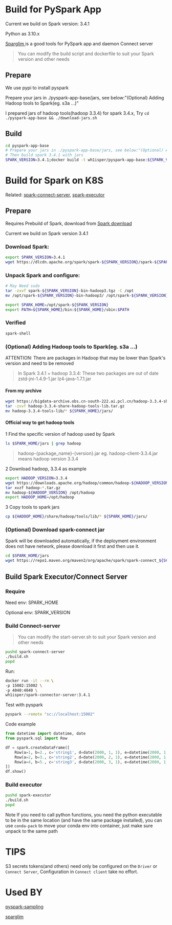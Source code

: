 # Build for PySpark App

Current we build on Spark version: 3.4.1

Python as 3.10.x

[Sparglim ](https://github.com/Wh1isper/sparglim)is a good tools for PySpark app and daemon Connect server

> You can modify the build script and dockerfile to suit your Spark version and other needs

## Prepare

We use pypi to install pyspark

Prepare your jars in ./pyspark-app-base/jars, see below:"(Optional) Adding Hadoop tools to Spark(eg. s3a ...)"

I prepared jars of hadoop tools(hadoop 3.3.4) for spark 3.4.x, Try `cd ./pyspark-app-base && ./download-jars.sh`

## Build

```bash
cd pyspark-app-base
# Prepare your jars in ./pyspark-app-base/jars, see below:"(Optional) Adding Hadoop tools to Spark(eg. s3a ...)"
# Then build spark 3.4.1 with jars
SPARK_VERSION=3.4.1;docker build -t wh1isper/pyspark-app-base:${SPARK_VERSION} -f pyspark-app-base.Dockerfile --build-arg SPARK_VERSION=${SPARK_VERSION} .

```

# Build for Spark on K8S

Related: [spark-connect-server](./spark-connect-server),  [spark-executor](./spark-executor)

## Prepare

Requires Prebuild of Spark, download from [Spark download](https://spark.apache.org/downloads.html)

Current we build on Spark version 3.4.1

### Download Spark:

```bash
export SPARK_VERSION=3.4.1
wget https://dlcdn.apache.org/spark/spark-${SPARK_VERSION}/spark-${SPARK_VERSION}-bin-hadoop3.tgz
```

### Unpack Spark and configure:

```bash
# May Need sudo
tar -zxvf spark-${SPARK_VERSION}-bin-hadoop3.tgz -C /opt 
mv /opt/spark-${SPARK_VERSION}-bin-hadoop3/ /opt/spark-${SPARK_VERSION}

export SPARK_HOME=/opt/spark-${SPARK_VERSION}
export PATH=${SPARK_HOME}/bin:${SPARK_HOME}/sbin:$PATH 
```

### Verified

```bash
spark-shell
```

### (Optional) Adding Hadoop tools to Spark(eg. s3a ...)

ATTENTION: There are packages in Hadoop that may be lower than Spark's version and need to be removed

> In Spark 3.4.1 + hadoop 3.3.4: These two packages are out of date
> zstd-jni-1.4.9-1.jar
> lz4-java-1.7.1.jar

#### From my archive

```bash
wget https://bigdata-archive.obs.cn-south-222.ai.pcl.cn/hadoop-3.3.4-share-hadoop-tools-lib.tar.gz
tar -zxvf hadoop-3.3.4-share-hadoop-tools-lib.tar.gz
mv hadoop-3.3.4-tools-lib/* ${SPARK_HOME}/jars/
```

#### Official way to get hadoop tools

1 Find the specific version of hadoop used by Spark

```bash
ls $SPARK_HOME/jars | grep hadoop
```

> hadoop-{package_name}-{version}.jar
> eg. hadoop-client-3.3.4.jar means hadoop version 3.3.4

2 Download hadoop, 3.3.4 as example

```bash
export HADOOP_VERSION=3.3.4
wget https://downloads.apache.org/hadoop/common/hadoop-${HADOOP_VERSION}/hadoop-${HADOOP_VERSION}.tar.gz 
tar xvzf hadoop-*.tar.gz 
mv hadoop-${HADOOP_VERSION} /opt/hadoop
export HADOOP_HOME=/opt/hadoop
```

3 Copy tools to spark jars

```bash
cp ${HADOOP_HOME}/share/hadoop/tools/lib/* ${SPARK_HOME}/jars/
```

### (Optional) Download spark-connect jar

Spark will be downloaded automatically, if the deployment environment does not have network, please download it first and then use it.

```bash
cd $SPARK_HOME/jars
wget https://repo1.maven.org/maven2/org/apache/spark/spark-connect_${SCALA_VERSION}/${SPARK_VERSION}/spark-connect_${SCALA_VERSION}-${SPARK_VERSION}.jar
```

## Build Spark Executor/Connect Server

### Require

Need env: SPARK_HOME

Optional env: SPARK_VERSION

### Build Connect-server

> You can modify the start-server.sh to suit your Spark version and other needs

```bash
pushd spark-connect-server
./build.sh
popd
```

Run:

```bash
docker run -it --rm \
-p 15002:15002 \
-p 4040:4040 \
wh1isper/spark-connector-server:3.4.1
```

Test with pyspark

```bash
pyspark --remote "sc://localhost:15002"
```

Code example

```python
from datetime import datetime, date
from pyspark.sql import Row

df = spark.createDataFrame([
    Row(a=1, b=2., c='string1', d=date(2000, 1, 1), e=datetime(2000, 1, 1, 12, 0)),
    Row(a=2, b=3., c='string2', d=date(2000, 2, 1), e=datetime(2000, 1, 2, 12, 0)),
    Row(a=4, b=5., c='string3', d=date(2000, 3, 1), e=datetime(2000, 1, 3, 12, 0))
])
df.show()
```

### Build executor

```bash
pushd spark-executor
./build.sh
popd
```

Note If you need to call python functions, you need the python executable to be in the same location (and have the same package installed), you can use `conda-pack` to move your conda env into container, just make sure unpack to the same path

# TIPS

S3 secrets tokens(and others) need only be configured on the `Driver` or `Connect Server`, Configuration in `Connect client` take no effort.


# Used BY

[pyspark-sampling](https://github.com/Wh1isper/pyspark-sampling)

[sparglim](https://github.com/Wh1isper/sparglim)
